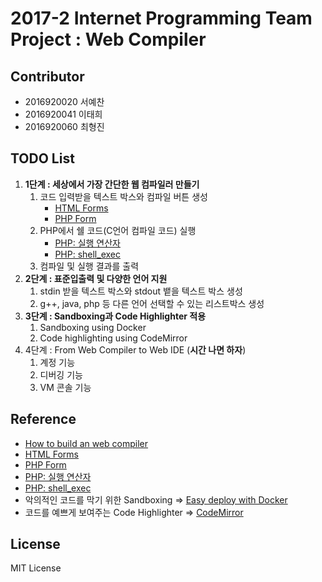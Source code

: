 # 2017-2 Internet Programming Team Project : Web Compiler
## Contributor
* 2016920020 서예찬
* 2016920041 이태희
* 2016920060 최형진

## TODO List
1. **1단계 : 세상에서 가장 간단한 웹 컴파일러 만들기**
	1. 코드 입력받을 텍스트 박스와 컴파일 버튼 생성
		* [HTML Forms](https://www.w3schools.com/html/html_forms.asp)
		* [PHP Form](https://www.w3schools.com/php/php_forms.asp)
	2. PHP에서 쉘 코드(C언어 컴파일 코드) 실행
		* [PHP: 실행 연산자](http://php.net/manual/kr/language.operators.execution.php)
		* [PHP: shell_exec](http://php.net/manual/kr/function.shell-exec.php)
	3. 컴파일 및 실행 결과를 출력
2. **2단계 : 표준입출력 및 다양한 언어 지원**
	1. stdin 받을 텍스트 박스와 stdout 뱉을 텍스트 박스 생성
	2. g++, java, php 등 다른 언어 선택할 수 있는 리스트박스 생성
3. **3단계 : Sandboxing과 Code Highlighter 적용**
	1. Sandboxing using Docker
	2. Code highlighting using CodeMirror
4. 4단계 : From Web Compiler to Web IDE (**시간 나면 하자**)
	1. 계정 기능
	2. 디버깅 기능
	3. VM 콘솔 기능

## Reference
* [How to build an web compiler](http://hashcode.co.kr/questions/3530/%EC%9B%B9-%EC%BB%B4%ED%8C%8C%EC%9D%BC%EB%9F%AC-%EB%A7%8C%EB%93%A4%EA%B8%B0)
* [HTML Forms](https://www.w3schools.com/html/html_forms.asp)
* [PHP Form](https://www.w3schools.com/php/php_forms.asp)
* [PHP: 실행 연산자](http://php.net/manual/kr/language.operators.execution.php)
* [PHP: shell_exec](http://php.net/manual/kr/function.shell-exec.php)
* 악의적인 코드를 막기 위한 Sandboxing => [Easy deploy with Docker](http://blog.nacyot.com/articles/2014-01-27-easy-deploy-with-docker/)
* 코드를 예쁘게 보여주는 Code Highlighter => [CodeMirror](http://codemirror.net/index.html)

## License
MIT License
